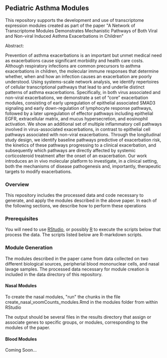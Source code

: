 ## Pediatric Asthma Modules

This repository supports the development and use of transcriptome expression modules created as part of the paper
  "A Network of Transcriptome Modules Demonstrates Mechanistic Pathways of Both Viral and Non-viral Induced Asthma Exacerbations in Children"
  
Abstract:

Prevention of asthma exacerbations is an important but unmet medical need as exacerbations cause significant morbidity and health care costs. Although respiratory infections are common precursors to asthma exacerbations in children, the molecular immune responses that determine whether, when and how an infection causes an exacerbation are poorly understood. Using systems-scale network analysis, we identify repertoires of cellular transcriptional pathways that lead to and underlie distinct patterns of asthma exacerbations. Specifically, in both virus associated and non-viral exacerbations, we demonstrate a set of “core” exacerbation modules, consisting of early upregulation of epithelial associated SMAD3 signaling and early down-regulation of lymphocyte response pathways, followed by a later upregulation of effector pathways including epithelial EGFR, extracellular matrix, and mucus hypersecretion, and eosinophil activation. We show an additional set of multiple inflammatory cell pathways involved in virus-associated exacerbations, in contrast to epithelial cell pathways associated with non-viral exacerbations. Through the longitudinal study design, we identify baseline pathways predictive of exacerbation risk, the kinetics of these pathways progressing to a clinical exacerbation, and subsequently which pathways are directly affected by systemic corticosteroid treatment after the onset of an exacerbation. Our work introduces an in vivo molecular platform to investigate, in a clinical setting, both the mechanisms of disease pathogenesis and, importantly, therapeutic targets to modify exacerbations.

### Overview

This repository includes the processed data and code necessary to generate, and apply the modules described in the above paper.  In each of the following sections, we describe how to perform these operations

### Prerequisites

You will need to use [RStudio](https://www.rstudio.com), or possibly [R](https://www.r-project.org) to execute the scripts below that process the data.  The scripts listed below are R-markdown scripts.

### Module Generation

The modules described in the paper came from data collected on two different biological sources, peripherial blood mononuclear cells, and nasal lavage samples.  The processed data necessary for module creation is included in the data directory of this repository.

#### Nasal Modules

To create the nasal modules, "run" the chunks in the file create_nasal_voomCounts_modules.Rmd in the modules folder from within RStudio

The output should be several files in the results directory that assign or associate genes to specific groups, or modules, corresponding to the modules of the paper.

#### Blood Modules

Coming Soon...
